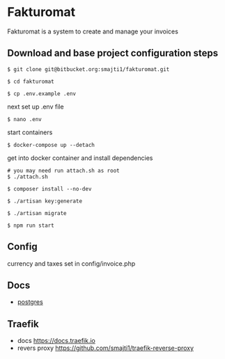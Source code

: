 # Fakturomat

Fakturomat is a system to create and manage your invoices

## Download and base project configuration steps

    $ git clone git@bitbucket.org:smajti1/fakturomat.git
    
    $ cd fakturomat
    
    $ cp .env.example .env
    
next set up .env file
    
    $ nano .env

start containers

    $ docker-compose up --detach

get into docker container and install dependencies

    # you may need run attach.sh as root 
    $ ./attach.sh
    
    $ composer install --no-dev
    
    $ ./artisan key:generate

    $ ./artisan migrate

    $ npm run start

## Config

currency and taxes set in config/invoice.php

## Docs
- [postgres](docs/postgres.md)

## Traefik
- docs https://docs.traefik.io
- revers proxy https://github.com/smajti1/traefik-reverse-proxy